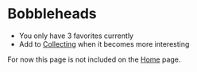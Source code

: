 # Bobbleheads

* You only have 3 favorites currently
* Add to [Collecting](collecting.md) when it becomes more interesting

For now this page is not included on the [Home](/pages/index.md) page.